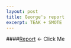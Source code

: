 ```yaml
---
layout: post
title: George's report
excerpt: TEAK + SMOTE
---
```


####[Report](https://github.com/ai-se/george/blob/master/Reports/02-16-15.md) <- Click Me
